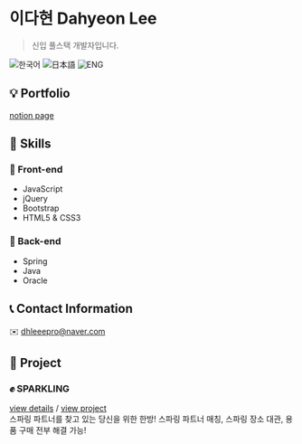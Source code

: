 # 이다현 Dahyeon Lee
> 신입 풀스택 개발자입니다. 

![한국어](https://shields.io/badge/-한국어-414141) ![日本語](https://shields.io/badge/-日本語-36566F) ![ENG](https://shields.io/badge/-ENG-113B92) 
## :bulb: Portfolio
[notion page](https://www.notion.so/Dahyeon-Lee-bab98e05e290404e8599125d7eca8f2b)
## :mag_right: Skills
### :full_moon_with_face: Front-end
* JavaScript
* jQuery
* Bootstrap
* HTML5 & CSS3
### :new_moon_with_face: Back-end
* Spring
* Java
* Oracle
## :telephone_receiver: Contact Information
:envelope: dhleeepro@naver.com
## :page_facing_up: Project
### :fist: SPARKLING
[view details](https://www.notion.so/Sparkling-11d8186e4a1d4fc996e3a8608bc845fe) / [view project](https://github.com/C0RVU55/Sparkling_)
<br>스파링 파트너를 찾고 있는 당신을 위한 한방! 스파링 파트너 매칭, 스파링 장소 대관, 용품 구매 전부 해결 가능!
<!--
**C0RVU55/C0RVU55** is a ✨ _special_ ✨ repository because its `README.md` (this file) appears on your GitHub profile.

Here are some ideas to get you started:

- 🔭 I’m currently working on ...
- 🌱 I’m currently learning ...
- 👯 I’m looking to collaborate on ...
- 🤔 I’m looking for help with ...
- 💬 Ask me about ...
- 📫 How to reach me: ...
- 😄 Pronouns: ...
- ⚡ Fun fact: ...
-->
